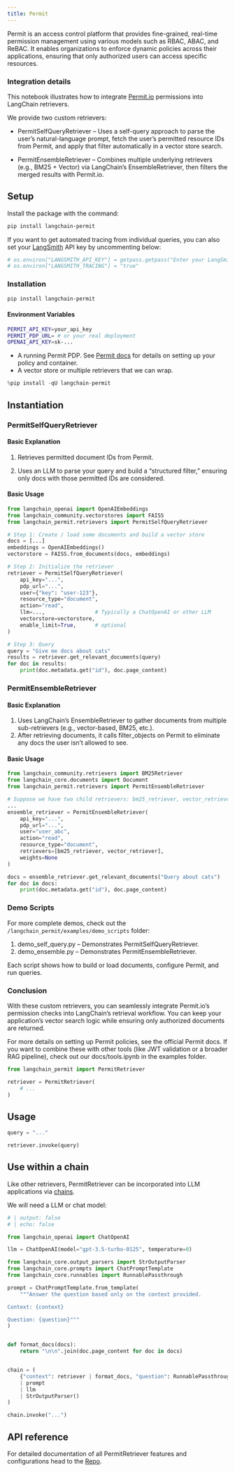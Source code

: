 ```yaml
---
title: Permit
---
```


Permit is an access control platform that provides fine-grained, real-time permission management using various models such as RBAC, ABAC, and ReBAC. It enables organizations to enforce dynamic policies across their applications, ensuring that only authorized users can access specific resources.

### Integration details

This notebook illustrates how to integrate [Permit.io](https://permit.io/) permissions into LangChain retrievers.

We provide two custom retrievers:

- PermitSelfQueryRetriever – Uses a self-query approach to parse the user’s natural-language prompt, fetch the user’s permitted resource IDs from Permit, and apply that filter automatically in a vector store search.

- PermitEnsembleRetriever – Combines multiple underlying retrievers (e.g., BM25 + Vector) via LangChain’s EnsembleRetriever, then filters the merged results with Permit.io.

## Setup

Install the package with the command:

```bash
pip install langchain-permit
```

If you want to get automated tracing from individual queries, you can also set your [LangSmith](https://docs.smith.langchain.com/) API key by uncommenting below:

```python
# os.environ["LANGSMITH_API_KEY"] = getpass.getpass("Enter your LangSmith API key: ")
# os.environ["LANGSMITH_TRACING"] = "true"
```

### Installation

```bash
pip install langchain-permit
```

#### Environment Variables

```bash
PERMIT_API_KEY=your_api_key
PERMIT_PDP_URL= # or your real deployment
OPENAI_API_KEY=sk-...
```

- A running Permit PDP. See [Permit docs](https://docs.permit.io/) for details on setting up your policy and container.
- A vector store or multiple retrievers that we can wrap.

```python
%pip install -qU langchain-permit
```

## Instantiation

### PermitSelfQueryRetriever

#### Basic Explanation

1. Retrieves permitted document IDs from Permit.  

2. Uses an LLM to parse your query and build a “structured filter,” ensuring only docs with those permitted IDs are considered.

#### Basic Usage

```python
from langchain_openai import OpenAIEmbeddings
from langchain_community.vectorstores import FAISS
from langchain_permit.retrievers import PermitSelfQueryRetriever

# Step 1: Create / load some documents and build a vector store
docs = [...]
embeddings = OpenAIEmbeddings()
vectorstore = FAISS.from_documents(docs, embeddings)

# Step 2: Initialize the retriever
retriever = PermitSelfQueryRetriever(
    api_key="...",
    pdp_url="...",
    user={"key": "user-123"},
    resource_type="document",
    action="read",
    llm=...,                # Typically a ChatOpenAI or other LLM
    vectorstore=vectorstore,
    enable_limit=True,      # optional
)

# Step 3: Query
query = "Give me docs about cats"
results = retriever.get_relevant_documents(query)
for doc in results:
    print(doc.metadata.get("id"), doc.page_content)
```

### PermitEnsembleRetriever

#### Basic Explanation

1. Uses LangChain’s EnsembleRetriever to gather documents from multiple sub-retrievers (e.g., vector-based, BM25, etc.).
2. After retrieving documents, it calls filter_objects on Permit to eliminate any docs the user isn’t allowed to see.

#### Basic Usage

```python
from langchain_community.retrievers import BM25Retriever
from langchain_core.documents import Document
from langchain_permit.retrievers import PermitEnsembleRetriever

# Suppose we have two child retrievers: bm25_retriever, vector_retriever
...
ensemble_retriever = PermitEnsembleRetriever(
    api_key="...",
    pdp_url="...",
    user="user_abc",
    action="read",
    resource_type="document",
    retrievers=[bm25_retriever, vector_retriever],
    weights=None
)

docs = ensemble_retriever.get_relevant_documents("Query about cats")
for doc in docs:
    print(doc.metadata.get("id"), doc.page_content)
```

### Demo Scripts

For more complete demos, check out the `/langchain_permit/examples/demo_scripts` folder:

1. demo_self_query.py – Demonstrates PermitSelfQueryRetriever.
2. demo_ensemble.py – Demonstrates PermitEnsembleRetriever.

Each script shows how to build or load documents, configure Permit, and run queries.

### Conclusion

With these custom retrievers, you can seamlessly integrate Permit.io’s permission checks into LangChain’s retrieval workflow. You can keep your application’s vector search logic while ensuring only authorized documents are returned.

For more details on setting up Permit policies, see the official Permit docs. If you want to combine these with other tools (like JWT validation or a broader RAG pipeline), check out our docs/tools.ipynb in the examples folder.

```python
from langchain_permit import PermitRetriever

retriever = PermitRetriever(
    # ...
)
```

## Usage

```python
query = "..."

retriever.invoke(query)
```

## Use within a chain

Like other retrievers, PermitRetriever can be incorporated into LLM applications via [chains](https://docs.permit.io/).

We will need a LLM or chat model:

<ChatModelTabs customVarName="llm" />

```python
# | output: false
# | echo: false

from langchain_openai import ChatOpenAI

llm = ChatOpenAI(model="gpt-3.5-turbo-0125", temperature=0)
```

```python
from langchain_core.output_parsers import StrOutputParser
from langchain_core.prompts import ChatPromptTemplate
from langchain_core.runnables import RunnablePassthrough

prompt = ChatPromptTemplate.from_template(
    """Answer the question based only on the context provided.

Context: {context}

Question: {question}"""
)


def format_docs(docs):
    return "\n\n".join(doc.page_content for doc in docs)


chain = (
    {"context": retriever | format_docs, "question": RunnablePassthrough()}
    | prompt
    | llm
    | StrOutputParser()
)
```

```python
chain.invoke("...")
```

## API reference

For detailed documentation of all PermitRetriever features and configurations head to the [Repo](https://github.com/permitio/langchain-permit/tree/master/langchain_permit/examples/demo_scripts).
